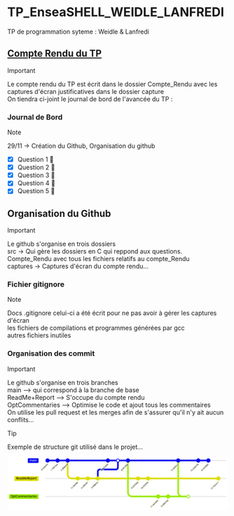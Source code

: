 # TP_EnseaSHELL_WEIDLE_LANFREDI
TP de programmation syteme : Weidle &amp; Lanfredi 

## [Compte Rendu du TP ](Compte_Rendu/REPORT.md)

>[!IMPORTANT]
> Le compte rendu du TP est écrit dans le dossier Compte_Rendu avec les captures d'écran justificatives dans le dossier capture  
> On tiendra ci-joint le journal de bord de l'avancée du TP :

 ### Journal de Bord

>[!NOTE]
> 29/11 -> Création du Github, Organisation du github  
- [x] Question 1 :tada:  
- [x] Question 2 :tada:  
- [x] Question 3 :tada:
- [x] Question 4 :tada:
- [x] Question 5 :tada:

## Organisation du Github
>[!IMPORTANT]
> Le github s'organise en trois dossiers  
> src -> Qui gère les dossiers en C qui reppond aux questions.  
> Compte_Rendu avec tous les fichiers relatifs au compte_Rendu  
> captures -> Captures d'écran du compte rendu...  
    
### Fichier gitignore
>[!NOTE]
> Docs .gitignore
> celui-ci a été écrit pour ne pas avoir à gérer les captures d'écran  
> les fichiers de compilations et programmes générées par gcc  
> autres fichiers inutiles   

### Organisation des commit 
>[!IMPORTANT]
> Le github s'organise en trois branches  
> main --> qui correspond à la branche de base   
> ReadMe+Report --> S'occupe du compte rendu  
> OptCommentaries --> Optimise le code et ajout tous les commentaires  
> On utilise les pull request et les merges afin de s'assurer qu'il n'y ait aucun conflits...  

>[!TIP]
> Exemple de structure git utilisé dans le projet...   

![Screenshot](capture/gitExplained.png)